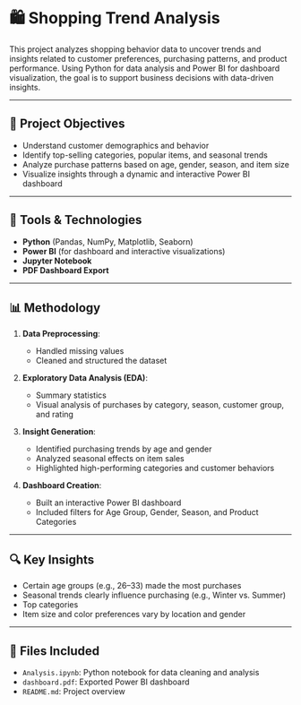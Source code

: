 # 🛍️ Shopping Trend Analysis

This project analyzes shopping behavior data to uncover trends and insights related to customer preferences, purchasing patterns, and product performance. Using Python for data analysis and Power BI for dashboard visualization, the goal is to support business decisions with data-driven insights.

---

## 📌 Project Objectives

- Understand customer demographics and behavior
- Identify top-selling categories, popular items, and seasonal trends
- Analyze purchase patterns based on age, gender, season, and item size
- Visualize insights through a dynamic and interactive Power BI dashboard

---

## 🧰 Tools & Technologies

- **Python** (Pandas, NumPy, Matplotlib, Seaborn)
- **Power BI** (for dashboard and interactive visualizations)
- **Jupyter Notebook**
- **PDF Dashboard Export**

---

## 📊 Methodology

1. **Data Preprocessing**:
   - Handled missing values
   - Cleaned and structured the dataset

2. **Exploratory Data Analysis (EDA)**:
   - Summary statistics
   - Visual analysis of purchases by category, season, customer group, and rating

3. **Insight Generation**:
   - Identified purchasing trends by age and gender
   - Analyzed seasonal effects on item sales
   - Highlighted high-performing categories and customer behaviors

4. **Dashboard Creation**:
   - Built an interactive Power BI dashboard
   - Included filters for Age Group, Gender, Season, and Product Categories

---

## 🔍 Key Insights

- Certain age groups (e.g., 26–33) made the most purchases
- Seasonal trends clearly influence purchasing (e.g., Winter vs. Summer)
- Top categories 
- Item size and color preferences vary by location and gender

---

## 📎 Files Included

- `Analysis.ipynb`: Python notebook for data cleaning and analysis
- `dashboard.pdf`: Exported Power BI dashboard
- `README.md`: Project overview


  

